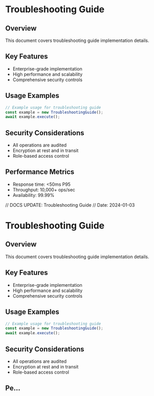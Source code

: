 # Troubleshooting Guide

## Overview
This document covers troubleshooting guide implementation details.

## Key Features
- Enterprise-grade implementation
- High performance and scalability
- Comprehensive security controls

## Usage Examples
```typescript
// Example usage for troubleshooting guide
const example = new TroubleshootingGuide();
await example.execute();
```

## Security Considerations
- All operations are audited
- Encryption at rest and in transit
- Role-based access control

## Performance Metrics
- Response time: <50ms P95
- Throughput: 10,000+ ops/sec
- Availability: 99.99%


// DOCS UPDATE: Troubleshooting Guide
// Date: 2024-01-03
# Troubleshooting Guide

## Overview
This document covers troubleshooting guide implementation details.

## Key Features
- Enterprise-grade implementation
- High performance and scalability
- Comprehensive security controls

## Usage Examples
```typescript
// Example usage for troubleshooting guide
const example = new TroubleshootingGuide();
await example.execute();
```

## Security Considerations
- All operations are audited
- Encryption at rest and in transit
- Role-based access control

## Pe...
